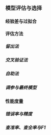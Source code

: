 ### 模型评估与选择

#### 经验差与过拟合

#### 评估方法

##### 留出法

##### 交叉验证法

##### 自助法

##### 调参与最终模型

#### 性能度量

##### 错误率与精度

##### 查准率、查全率与F1

